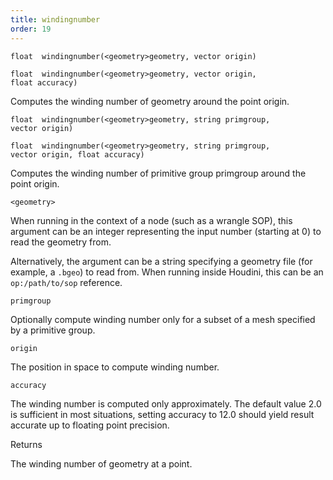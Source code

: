 ```yaml
---
title: windingnumber
order: 19
---
```

`float  windingnumber(<geometry>geometry, vector origin)`

`float  windingnumber(<geometry>geometry, vector origin, float accuracy)`

Computes the winding number of geometry around the point origin.

`float  windingnumber(<geometry>geometry, string primgroup, vector origin)`

`float  windingnumber(<geometry>geometry, string primgroup, vector origin, float accuracy)`

Computes the winding number of primitive group primgroup around the point origin.

`<geometry>`

When running in the context of a node (such as a wrangle SOP), this argument can be an integer representing the input number (starting at 0) to read the geometry from.

Alternatively, the argument can be a string specifying a geometry file (for example, a `.bgeo`) to read from. When running inside Houdini, this can be an `op:/path/to/sop` reference.

`primgroup`

Optionally compute winding number only for a subset of a mesh specified by a primitive group.

`origin`

The position in space to compute winding number.

`accuracy`

The winding number is computed only approximately. The default value 2.0 is sufficient in most situations, setting accuracy to 12.0 should yield result accurate up to floating point precision.

Returns

The winding number of geometry at a point.
